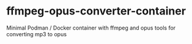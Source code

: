 # ffmpeg-opus-converter-container
Minimal Podman / Docker container with ffmpeg and opus tools for converting mp3 to opus 
